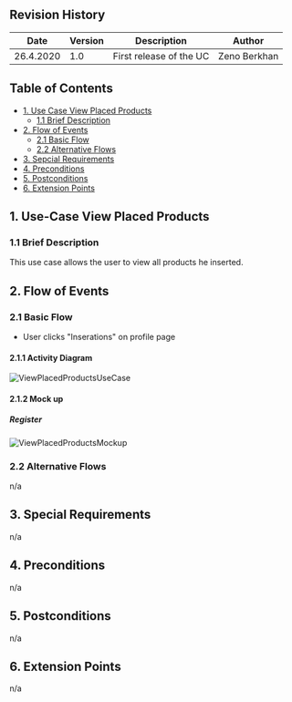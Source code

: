 ## Revision History
Date | Version | Description | Author
--- | --- | --- | ---
26.4.2020| 1.0 | First release of the UC | Zeno Berkhan

## Table of Contents
- [1. Use Case View Placed Products](#1-use-case-view-placed-products)
  - [1.1 Brief Description](#11-brief-description)
- [2. Flow of Events](#2-flow-of-events)
  - [2.1 Basic Flow](#21-basic-flow)
  - [2.2 Alternative Flows](#22-alternative-flows)
- [3. Sepcial Requirements](#3-special-requirements)
- [4. Preconditions](#4-preconditions)
- [5. Postconditions](#5-postconditions)
- [6. Extension Points](#6-extension-points)

## 1. Use-Case View Placed Products
### 1.1 Brief Description
This use case allows the user to view all products he inserted.
## 2. Flow of Events
### 2.1 Basic Flow
- User clicks "Inserations" on profile page
#### 2.1.1 Activity Diagram
![ViewPlacedProductsUseCase](https://raw.githubusercontent.com/GreenClothaWay/Website/master/doc/uc/ViewPlacedProductsUseCase.PNG)
#### 2.1.2 Mock up
##### Register
![ViewPlacedProductsMockup](https://raw.githubusercontent.com/GreenClothaWay/Website/master/doc/mockups/ViewPlacedProductsMockup.PNG)
### 2.2 Alternative Flows
n/a

## 3. Special Requirements
n/a

## 4. Preconditions
n/a

## 5. Postconditions
n/a

## 6. Extension Points
n/a
